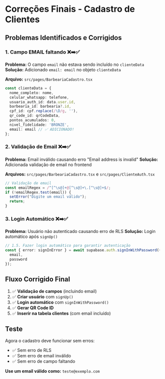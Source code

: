 # Correções Finais - Cadastro de Clientes

## Problemas Identificados e Corrigidos

### 1. **Campo EMAIL faltando** ❌➡️✅
**Problema:** O campo `email` não estava sendo incluído no `clienteData`
**Solução:** Adicionado `email: email` no objeto `clienteData`

**Arquivo:** `src/pages/BarbeariaCadastro.tsx`
```typescript
const clienteData = {
  nome_completo: nome,
  celular_whatsapp: telefone,
  usuario_auth_id: data.user.id,
  barbearia_id: barbearia?.id,
  cpf_id: cpf.replace(/\D/g, ''),
  qr_code_id: qrCodeData,
  pontos_acumulados: 0,
  nivel_fidelidade: 'BRONZE',
  email: email // ✅ ADICIONADO!
};
```

### 2. **Validação de Email** ❌➡️✅
**Problema:** Email inválido causando erro "Email address is invalid"
**Solução:** Adicionada validação de email no frontend

**Arquivos:** `src/pages/BarbeariaCadastro.tsx` e `src/pages/ClienteAuth.tsx`
```typescript
// Validação de email
const emailRegex = /^[^\s@]+@[^\s@]+\.[^\s@]+$/;
if (!emailRegex.test(email)) {
  setError("Digite um email válido");
  return;
}
```

### 3. **Login Automático** ❌➡️✅
**Problema:** Usuário não autenticado causando erro de RLS
**Solução:** Login automático após `signUp()`

```typescript
// 1.5. Fazer login automático para garantir autenticação
const { error: signInError } = await supabase.auth.signInWithPassword({
  email,
  password
});
```

## Fluxo Corrigido Final

1. ✅ **Validação de campos** (incluindo email)
2. ✅ **Criar usuário** com `signUp()`
3. ✅ **Login automático** com `signInWithPassword()`
4. ✅ **Gerar QR Code ID**
5. ✅ **Inserir na tabela clientes** (com email incluído)

## Teste

Agora o cadastro deve funcionar sem erros:
- ✅ Sem erro de RLS
- ✅ Sem erro de email inválido
- ✅ Sem erro de campo faltando

**Use um email válido como:** `teste@exemplo.com` 